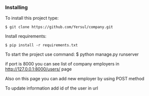 ### Installing
To install this project type:

    $ git clone https://github.com/Yersul/company.git
    
 Install requirements:
 
    $ pip install -r requirements.txt
    
 To start the project use command:
    $ python manage.py runserver
    
 if port is 8000 you can see list of company employers in 
 http://127.0.0.1:8000/users/ page
 
 Also on this page you can add new employer by using POST method
 
 To update information add id of the user in url
